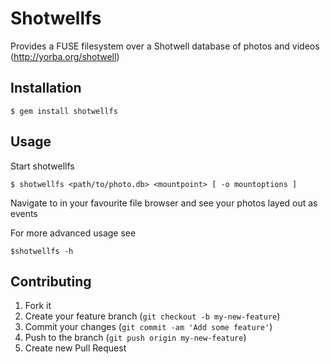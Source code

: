 # Shotwellfs

Provides a FUSE filesystem over a Shotwell database of photos and videos (http://yorba.org/shotwell) 

## Installation

    $ gem install shotwellfs

## Usage

Start shotwellfs

    $ shotwellfs <path/to/photo.db> <mountpoint> [ -o mountoptions ]

Navigate to <mountpoint> in your favourite file browser and see your photos layed out as events

For more advanced usage see

    $shotwellfs -h

## Contributing

1. Fork it
2. Create your feature branch (`git checkout -b my-new-feature`)
3. Commit your changes (`git commit -am 'Add some feature'`)
4. Push to the branch (`git push origin my-new-feature`)
5. Create new Pull Request
